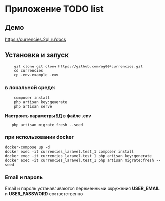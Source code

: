 # **Приложение TODO list**


## Демо

https://currencies.2ql.ru/docs


## Установка и запуск

```shell
    git clone git clone https://github.com/eg00/currencies.git
    cd currencies
    cp .env.example .env
```

### в локальной среде:

```shell
    composer install
    php artisan key:generate
    php artisan serve
```
**Настроить параметры БД в файле .env**

```shell
   php artisan migrate:fresh --seed
```

### при использовании docker
```shell
docker-compose up -d
docker exec -it currencies_laravel.test_1 composer install  
docker exec -it currencies_laravel.test_1 php artisan key:generate
docker exec -it currencies_laravel.test_1 php artisan migrate:fresh --seed
```

### Email и пароль

Email и пароль устанавливаются переменными окружения **USER_EMAIL** и **USER_PASSWORD** соответственно

